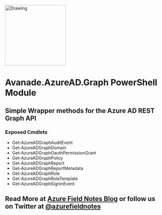 [Azure Field Notes Blog]: https://www.azurefieldnotes.com/2016/08/03/azure-azure-active-directory-powershell-hard-way/
[@azurefieldnotes]: https://twitter.com/azurefieldnotes

<img src="https://azurefieldnotesblog.blob.core.windows.net/wp-content/2017/02/AzureAD.png" alt="Drawing" style="width: 200px;margin: auto"/>

# Avanade.AzureAD.Graph PowerShell Module
## Simple Wrapper methods for the Azure AD REST Graph API

### Exposed Cmdlets
* Get-AzureADGraphAuditEvent
* Get-AzureADGraphDomain
* Get-AzureADGraphOauthPermissionGrant
* Get-AzureADGraphPolicy
* Get-AzureADGraphReport
* Get-AzureADGraphReportMetadata
* Get-AzureADGraphRole
* Get-AzureADGraphRoleTemplate
* Get-AzureADGraphSigninEvent

## Read More at [Azure Field Notes Blog][] or follow us on Twitter at [@azurefieldnotes][]
